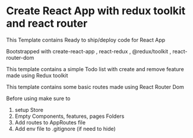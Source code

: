 # Create React App with redux toolkit and react router

This Template contains Ready to ship/deploy code for React App

Bootstrapped with create-react-app , react-redux , @redux/toolkit , react-router-dom

This template contains a simple Todo list with create and remove feature made using Redux toolkit

This template contains some basic routes made using React Router Dom

Before using make sure to

1. setup Store
1. Empty Components, features, pages Folders
1. Add routes to AppRoutes file
1. Add env file to .gitignore (if need to hide)
